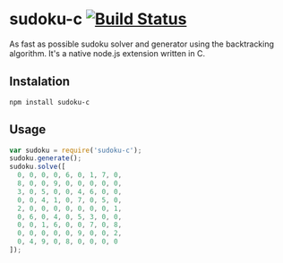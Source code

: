 # sudoku-c [![Build Status](https://travis-ci.org/honzabrecka/sudoku-c.svg?branch=master)](https://travis-ci.org/honzabrecka/sudoku-c)

As fast as possible sudoku solver and generator using the backtracking algorithm. It's a native node.js extension written in C.

## Instalation

	npm install sudoku-c

## Usage

```javascript
var sudoku = require('sudoku-c');
sudoku.generate();
sudoku.solve([
  0, 0, 0, 0, 6, 0, 1, 7, 0,
  8, 0, 0, 9, 0, 0, 0, 0, 0,
  3, 0, 5, 0, 0, 4, 6, 0, 0,
  0, 0, 4, 1, 0, 7, 0, 5, 0,
  2, 0, 0, 0, 0, 0, 0, 0, 1,
  0, 6, 0, 4, 0, 5, 3, 0, 0,
  0, 0, 1, 6, 0, 0, 7, 0, 8,
  0, 0, 0, 0, 0, 9, 0, 0, 2,
  0, 4, 9, 0, 8, 0, 0, 0, 0
]);
```